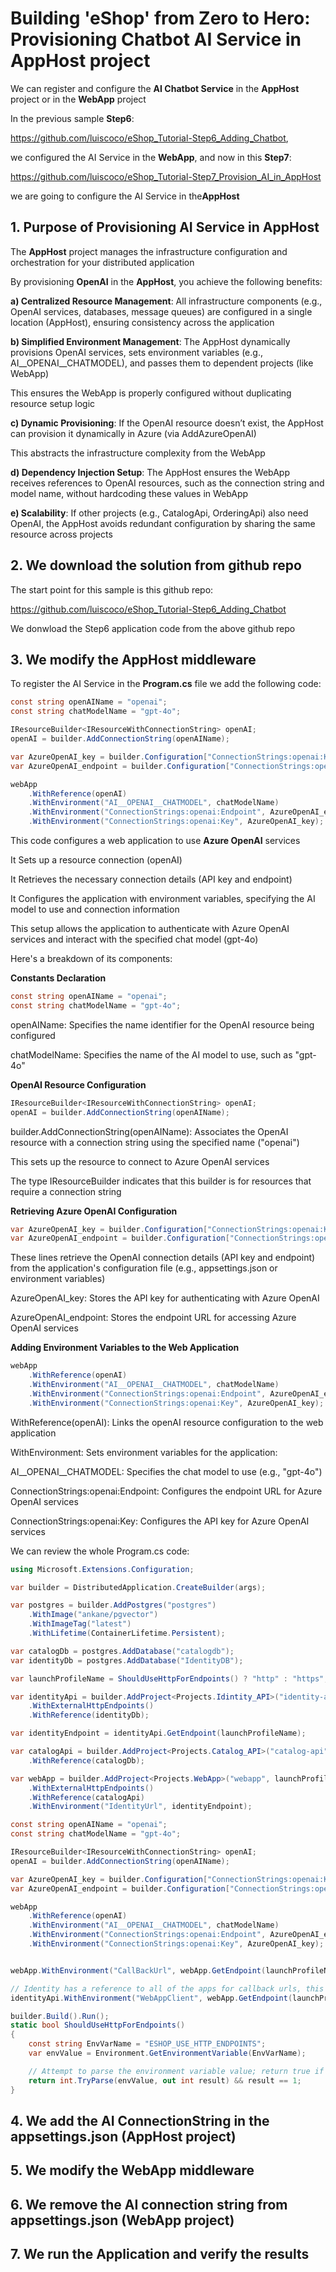 # Building 'eShop' from Zero to Hero: Provisioning Chatbot AI Service in AppHost project

We can register and configure the **AI Chatbot Service** in the **AppHost** project or in the **WebApp** project

In the previous sample **Step6**:

https://github.com/luiscoco/eShop_Tutorial-Step6_Adding_Chatbot, 

we configured the AI Service in the **WebApp**, and now in this **Step7**:

https://github.com/luiscoco/eShop_Tutorial-Step7_Provision_AI_in_AppHost

we are going to configure the AI Service in the**AppHost**

## 1. Purpose of Provisioning AI Service in AppHost

The **AppHost** project manages the infrastructure configuration and orchestration for your distributed application

By provisioning **OpenAI** in the **AppHost**, you achieve the following benefits:

**a) Centralized Resource Management**: All infrastructure components (e.g., OpenAI services, databases, message queues) are configured in a single location (AppHost), ensuring consistency across the application

**b) Simplified Environment Management**: The AppHost dynamically provisions OpenAI services, sets environment variables (e.g., AI__OPENAI__CHATMODEL), and passes them to dependent projects (like WebApp)

This ensures the WebApp is properly configured without duplicating resource setup logic

**c) Dynamic Provisioning**: If the OpenAI resource doesn’t exist, the AppHost can provision it dynamically in Azure (via AddAzureOpenAI)

This abstracts the infrastructure complexity from the WebApp

**d) Dependency Injection Setup**: The AppHost ensures the WebApp receives references to OpenAI resources, such as the connection string and model name, without hardcoding these values in WebApp

**e) Scalability**: If other projects (e.g., CatalogApi, OrderingApi) also need OpenAI, the AppHost avoids redundant configuration by sharing the same resource across projects

## 2. We download the solution from github repo

The start point for this sample is this github repo: 

https://github.com/luiscoco/eShop_Tutorial-Step6_Adding_Chatbot

We donwload the Step6 application code from the above github repo

## 3. We modify the AppHost middleware

To register the AI Service in the **Program.cs** file we add the following code:

```csharp
const string openAIName = "openai";
const string chatModelName = "gpt-4o";

IResourceBuilder<IResourceWithConnectionString> openAI;
openAI = builder.AddConnectionString(openAIName);

var AzureOpenAI_key = builder.Configuration["ConnectionStrings:openai:Key"];
var AzureOpenAI_endpoint = builder.Configuration["ConnectionStrings:openai:Endpoint"];

webApp
    .WithReference(openAI)
    .WithEnvironment("AI__OPENAI__CHATMODEL", chatModelName)
    .WithEnvironment("ConnectionStrings:openai:Endpoint", AzureOpenAI_endpoint)
    .WithEnvironment("ConnectionStrings:openai:Key", AzureOpenAI_key);
```

This code configures a web application to use **Azure OpenAI** services

It Sets up a resource connection (openAI)

It Retrieves the necessary connection details (API key and endpoint)

It Configures the application with environment variables, specifying the AI model to use and connection information

This setup allows the application to authenticate with Azure OpenAI services and interact with the specified chat model (gpt-4o)

Here's a breakdown of its components:

**Constants Declaration**

```csharp
const string openAIName = "openai";
const string chatModelName = "gpt-4o";
```

openAIName: Specifies the name identifier for the OpenAI resource being configured

chatModelName: Specifies the name of the AI model to use, such as "gpt-4o"

**OpenAI Resource Configuration**

```csharp
IResourceBuilder<IResourceWithConnectionString> openAI;
openAI = builder.AddConnectionString(openAIName);
```

builder.AddConnectionString(openAIName): Associates the OpenAI resource with a connection string using the specified name ("openai")

This sets up the resource to connect to Azure OpenAI services

The type IResourceBuilder<IResourceWithConnectionString> indicates that this builder is for resources that require a connection string

**Retrieving Azure OpenAI Configuration**

```csharp
var AzureOpenAI_key = builder.Configuration["ConnectionStrings:openai:Key"];
var AzureOpenAI_endpoint = builder.Configuration["ConnectionStrings:openai:Endpoint"];
```

These lines retrieve the OpenAI connection details (API key and endpoint) from the application's configuration file (e.g., appsettings.json or environment variables)

AzureOpenAI_key: Stores the API key for authenticating with Azure OpenAI

AzureOpenAI_endpoint: Stores the endpoint URL for accessing Azure OpenAI services

**Adding Environment Variables to the Web Application**

```csharp
webApp
    .WithReference(openAI)
    .WithEnvironment("AI__OPENAI__CHATMODEL", chatModelName)
    .WithEnvironment("ConnectionStrings:openai:Endpoint", AzureOpenAI_endpoint)
    .WithEnvironment("ConnectionStrings:openai:Key", AzureOpenAI_key);
```

WithReference(openAI): Links the openAI resource configuration to the web application

WithEnvironment: Sets environment variables for the application:

AI__OPENAI__CHATMODEL: Specifies the chat model to use (e.g., "gpt-4o")

ConnectionStrings:openai:Endpoint: Configures the endpoint URL for Azure OpenAI services

ConnectionStrings:openai:Key: Configures the API key for Azure OpenAI services

We can review the whole Program.cs code: 

```csharp
using Microsoft.Extensions.Configuration;

var builder = DistributedApplication.CreateBuilder(args);

var postgres = builder.AddPostgres("postgres")
    .WithImage("ankane/pgvector")
    .WithImageTag("latest")
    .WithLifetime(ContainerLifetime.Persistent);

var catalogDb = postgres.AddDatabase("catalogdb");
var identityDb = postgres.AddDatabase("IdentityDB");

var launchProfileName = ShouldUseHttpForEndpoints() ? "http" : "https";

var identityApi = builder.AddProject<Projects.Idintity_API>("identity-api", launchProfileName)
    .WithExternalHttpEndpoints()
    .WithReference(identityDb);

var identityEndpoint = identityApi.GetEndpoint(launchProfileName);

var catalogApi = builder.AddProject<Projects.Catalog_API>("catalog-api")
    .WithReference(catalogDb);

var webApp = builder.AddProject<Projects.WebApp>("webapp", launchProfileName)
    .WithExternalHttpEndpoints()
    .WithReference(catalogApi)
    .WithEnvironment("IdentityUrl", identityEndpoint);

const string openAIName = "openai";
const string chatModelName = "gpt-4o";

IResourceBuilder<IResourceWithConnectionString> openAI;
openAI = builder.AddConnectionString(openAIName);

var AzureOpenAI_key = builder.Configuration["ConnectionStrings:openai:Key"];
var AzureOpenAI_endpoint = builder.Configuration["ConnectionStrings:openai:Endpoint"];

webApp
    .WithReference(openAI)
    .WithEnvironment("AI__OPENAI__CHATMODEL", chatModelName)
    .WithEnvironment("ConnectionStrings:openai:Endpoint", AzureOpenAI_endpoint)
    .WithEnvironment("ConnectionStrings:openai:Key", AzureOpenAI_key);


webApp.WithEnvironment("CallBackUrl", webApp.GetEndpoint(launchProfileName));

// Identity has a reference to all of the apps for callback urls, this is a cyclic reference
identityApi.WithEnvironment("WebAppClient", webApp.GetEndpoint(launchProfileName));

builder.Build().Run();
static bool ShouldUseHttpForEndpoints()
{
    const string EnvVarName = "ESHOP_USE_HTTP_ENDPOINTS";
    var envValue = Environment.GetEnvironmentVariable(EnvVarName);

    // Attempt to parse the environment variable value; return true if it's exactly "1".
    return int.TryParse(envValue, out int result) && result == 1;
}
```

## 4. We add the AI ConnectionString in the appsettings.json (AppHost project)

## 5. We modify the WebApp middleware

## 6. We remove the AI connection string from appsettings.json (WebApp project)

## 7. We run the Application and verify the results


